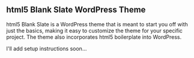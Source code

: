 ## html5 Blank Slate WordPress Theme

html5 Blank Slate is a WordPress theme that is meant to start you off with just the basics, making it easy to customize the theme for your specific project. The theme also incorporates html5 boilerplate into WordPress.

I'll add setup instructions soon...
